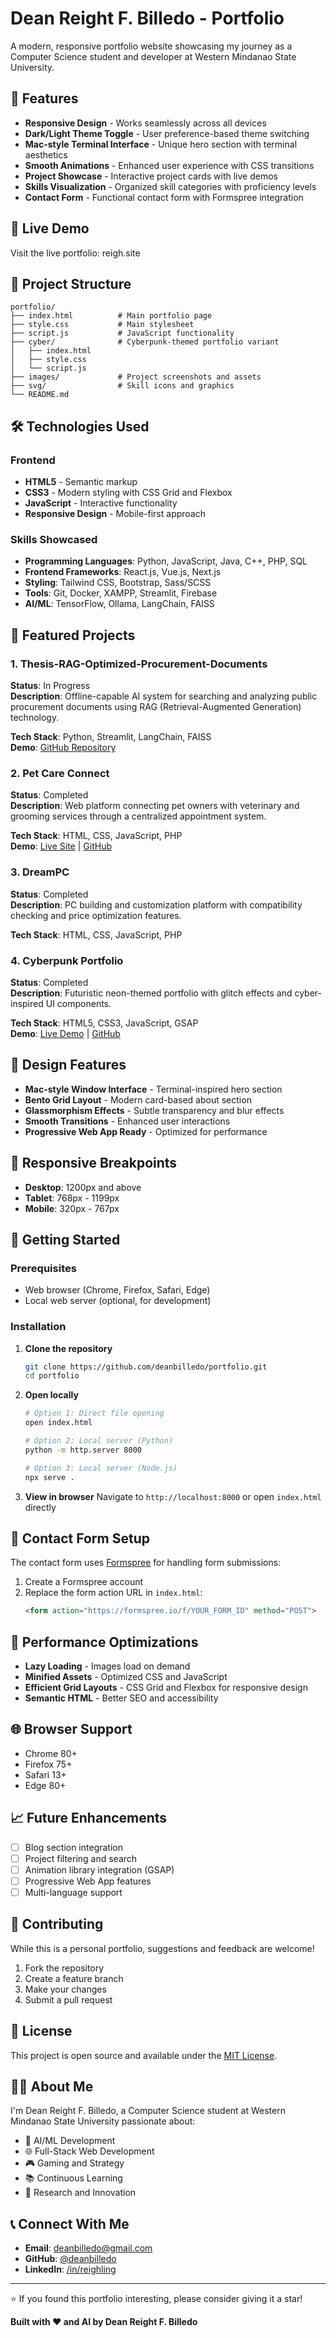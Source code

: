 # Dean Reight F. Billedo - Portfolio

A modern, responsive portfolio website showcasing my journey as a Computer Science student and developer at Western Mindanao State University.

## 🌟 Features

- **Responsive Design** - Works seamlessly across all devices
- **Dark/Light Theme Toggle** - User preference-based theme switching
- **Mac-style Terminal Interface** - Unique hero section with terminal aesthetics
- **Smooth Animations** - Enhanced user experience with CSS transitions
- **Project Showcase** - Interactive project cards with live demos
- **Skills Visualization** - Organized skill categories with proficiency levels
- **Contact Form** - Functional contact form with Formspree integration

## 🚀 Live Demo

Visit the live portfolio: reigh.site

## 📂 Project Structure

```
portfolio/
├── index.html          # Main portfolio page
├── style.css           # Main stylesheet
├── script.js           # JavaScript functionality
├── cyber/              # Cyberpunk-themed portfolio variant
│   ├── index.html
│   ├── style.css
│   └── script.js
├── images/             # Project screenshots and assets
├── svg/                # Skill icons and graphics
└── README.md
```

## 🛠️ Technologies Used

### Frontend
- **HTML5** - Semantic markup
- **CSS3** - Modern styling with CSS Grid and Flexbox
- **JavaScript** - Interactive functionality
- **Responsive Design** - Mobile-first approach

### Skills Showcased
- **Programming Languages**: Python, JavaScript, Java, C++, PHP, SQL
- **Frontend Frameworks**: React.js, Vue.js, Next.js
- **Styling**: Tailwind CSS, Bootstrap, Sass/SCSS
- **Tools**: Git, Docker, XAMPP, Streamlit, Firebase
- **AI/ML**: TensorFlow, Ollama, LangChain, FAISS

## 🎯 Featured Projects

### 1. Thesis-RAG-Optimized-Procurement-Documents
**Status**: In Progress  
**Description**: Offline-capable AI system for searching and analyzing public procurement documents using RAG (Retrieval-Augmented Generation) technology.

**Tech Stack**: Python, Streamlit, LangChain, FAISS  
**Demo**: [GitHub Repository](https://github.com/deanbilledo/Thesis-RAG-Optimized-Procurement-Documents-Public)

### 2. Pet Care Connect
**Status**: Completed  
**Description**: Web platform connecting pet owners with veterinary and grooming services through a centralized appointment system.

**Tech Stack**: HTML, CSS, JavaScript, PHP  
**Demo**: [Live Site](http://www.petcareconnect.site) | [GitHub](https://github.com/deanbilledo/PetCareConnect)

### 3. DreamPC
**Status**: Completed  
**Description**: PC building and customization platform with compatibility checking and price optimization features.

**Tech Stack**: HTML, CSS, JavaScript, PHP

### 4. Cyberpunk Portfolio
**Status**: Completed  
**Description**: Futuristic neon-themed portfolio with glitch effects and cyber-inspired UI components.

**Tech Stack**: HTML5, CSS3, JavaScript, GSAP  
**Demo**: [Live Demo](/cyber/index.html) | [GitHub](https://github.com/deanbilledo/cyber)

## 🎨 Design Features

- **Mac-style Window Interface** - Terminal-inspired hero section
- **Bento Grid Layout** - Modern card-based about section
- **Glassmorphism Effects** - Subtle transparency and blur effects
- **Smooth Transitions** - Enhanced user interactions
- **Progressive Web App Ready** - Optimized for performance

## 📱 Responsive Breakpoints

- **Desktop**: 1200px and above
- **Tablet**: 768px - 1199px
- **Mobile**: 320px - 767px

## 🚀 Getting Started

### Prerequisites
- Web browser (Chrome, Firefox, Safari, Edge)
- Local web server (optional, for development)

### Installation

1. **Clone the repository**
   ```bash
   git clone https://github.com/deanbilledo/portfolio.git
   cd portfolio
   ```

2. **Open locally**
   ```bash
   # Option 1: Direct file opening
   open index.html
   
   # Option 2: Local server (Python)
   python -m http.server 8000
   
   # Option 3: Local server (Node.js)
   npx serve .
   ```

3. **View in browser**
   Navigate to `http://localhost:8000` or open `index.html` directly

## 📧 Contact Form Setup

The contact form uses [Formspree](https://formspree.io/) for handling form submissions:

1. Create a Formspree account
2. Replace the form action URL in `index.html`:
   ```html
   <form action="https://formspree.io/f/YOUR_FORM_ID" method="POST">
   ```

## 🎯 Performance Optimizations

- **Lazy Loading** - Images load on demand
- **Minified Assets** - Optimized CSS and JavaScript
- **Efficient Grid Layouts** - CSS Grid and Flexbox for responsive design
- **Semantic HTML** - Better SEO and accessibility

## 🌐 Browser Support

- Chrome 80+
- Firefox 75+
- Safari 13+
- Edge 80+

## 📈 Future Enhancements

- [ ] Blog section integration
- [ ] Project filtering and search
- [ ] Animation library integration (GSAP)
- [ ] Progressive Web App features
- [ ] Multi-language support

## 🤝 Contributing

While this is a personal portfolio, suggestions and feedback are welcome!

1. Fork the repository
2. Create a feature branch
3. Make your changes
4. Submit a pull request

## 📄 License

This project is open source and available under the [MIT License](LICENSE).

## 👨‍💻 About Me

I'm Dean Reight F. Billedo, a Computer Science student at Western Mindanao State University passionate about:

- 🤖 AI/ML Development
- 🌐 Full-Stack Web Development
- 🎮 Gaming and Strategy
- 📚 Continuous Learning
- 🔬 Research and Innovation

## 📞 Connect With Me

- **Email**: [deanbilledo@gmail.com](mailto:deanbilledo@gmail.com)
- **GitHub**: [@deanbilledo](https://github.com/deanbilledo)
- **LinkedIn**: [/in/reighling](https://linkedin.com/in/reighling)

---

⭐ If you found this portfolio interesting, please consider giving it a star!

**Built with ❤️ and AI by Dean Reight F. Billedo**
